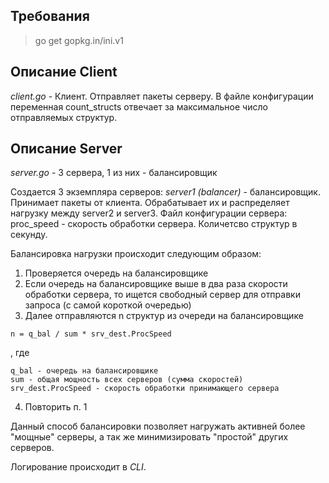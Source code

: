 ## Требования
> go get gopkg.in/ini.v1

## Описание Client
_client.go_ - Клиент. Отправляет пакеты серверу.
В файле конфигурации переменная count_structs отвечает за максимальное число отправляемых структур.

## Описание Server
_server.go_ - 3 сервера, 1 из них - балансировщик

Создается 3 экземпляра серверов:
_server1 (balancer)_ - балансировщик. Принимает пакеты от клиента. Обрабатывает их и распределяет нагрузку между server2 и server3.
Файл конфигурации сервера:
proc_speed - скорость обработки сервера. Количетсво структур в секунду.

Балансировка нагрузки происходит следующим образом:
1. Проверяется очередь на балансировщике
2. Если очередь на балансировщике выше в два раза скорости обработки сервера, то ищется свободный сервер для отправки запроса (с самой короткой очередью)
3. Далее отправляются n структур из очереди на балансировщике
```
n = q_bal / sum * srv_dest.ProcSpeed
```
, где 
```
q_bal - очередь на балансировщике
sum - общая мощность всех серверов (сумма скоростей)
srv_dest.ProcSpeed - скорость обработки принимающего сервера
```
4. Повторить п. 1

Данный способ балансировки позволяет нагружать активней более "мощные" серверы, а так же минимизировать "простой" других серверов.

Логирование происходит в _CLI_.
